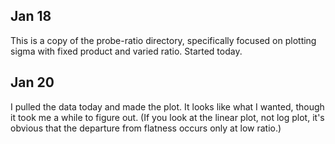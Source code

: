 
## Jan 18

This is a copy of the probe-ratio directory, specifically focused on plotting sigma with fixed product and varied ratio. Started today.

## Jan 20

I pulled the data today and made the plot. It looks like what I wanted, though it took me a while to figure out. (If you look at the linear plot, not log plot, it's obvious that the departure from flatness occurs only at low ratio.)